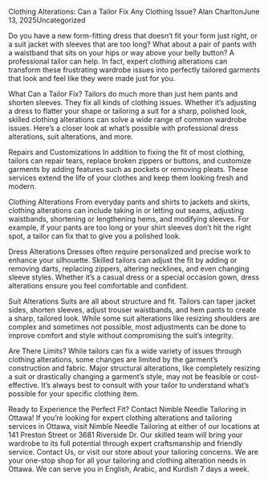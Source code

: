 Clothing Alterations: Can a Tailor Fix Any Clothing Issue?
Alan CharltonJune 13, 2025Uncategorized

Do you have a new form-fitting dress that doesn’t fit your form just right, or a suit jacket with sleeves that are too long? What about a pair of pants with a waistband that sits on your hips or way above your belly button? A professional tailor can help. In fact, expert clothing alterations can transform these frustrating wardrobe issues into perfectly tailored garments that look and feel like they were made just for you.

What Can a Tailor Fix?
Tailors do much more than just hem pants and shorten sleeves. They fix all kinds of clothing issues. Whether it’s adjusting a dress to flatter your shape or tailoring a suit for a sharp, polished look, skilled clothing alterations can solve a wide range of common wardrobe issues. Here’s a closer look at what’s possible with professional dress alterations, suit alterations, and more.

Repairs and Customizations In addition to fixing the fit of most clothing, tailors can repair tears, replace broken zippers or buttons, and customize garments by adding features such as pockets or removing pleats. These services extend the life of your clothes and keep them looking fresh and modern.

Clothing Alterations From everyday pants and shirts to jackets and skirts, clothing alterations can include taking in or letting out seams, adjusting waistbands, shortening or lengthening hems, and modifying sleeves. For example, if your pants are too long or your shirt sleeves don’t hit the right spot, a tailor can fix that to give you a polished look.

Dress Alterations Dresses often require personalized and precise work to enhance your silhouette. Skilled tailors can adjust the fit by adding or removing darts, replacing zippers, altering necklines, and even changing sleeve styles. Whether it’s a casual dress or a special occasion gown, dress alterations ensure you feel comfortable and confident. 

Suit Alterations Suits are all about structure and fit. Tailors can taper jacket sides, shorten sleeves, adjust trouser waistbands, and hem pants to create a sharp, tailored look. While some suit alterations like resizing shoulders are complex and sometimes not possible, most adjustments can be done to improve comfort and style without compromising the suit’s integrity.

Are There Limits?
While tailors can fix a wide variety of issues through clothing alterations, some changes are limited by the garment’s construction and fabric. Major structural alterations, like completely resizing a suit or drastically changing a garment’s style, may not be feasible or cost-effective. It’s always best to consult with your tailor to understand what’s possible for your specific clothing item.

Ready to Experience the Perfect Fit? Contact Nimble Needle Tailoring in Ottawa!
If you’re looking for expert clothing alterations and tailoring services in Ottawa, visit Nimble Needle Tailoring at either of our locations at 141 Preston Street or 3681 Riverside Dr. Our skilled team will bring your wardrobe to its full potential through expert craftsmanship and friendly service. Contact Us, or visit our store about your tailoring concerns. We are your one-stop shop for all your tailoring and clothing alteration needs in Ottawa. We can serve you in English, Arabic, and Kurdish 7 days a week.